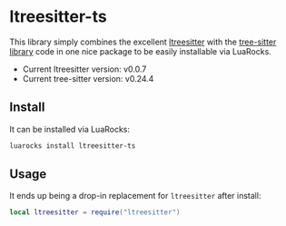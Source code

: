 # ltreesitter-ts
This library simply combines the excellent [ltreesitter](https://github.com/euclidianace/ltreesitter) with the [tree-sitter library](https://github.com/tree-sitter/tree-sitter/tree/master/lib) code in one nice package to be easily installable via LuaRocks.

- Current ltreesitter version: v0.0.7
- Current tree-sitter version: v0.24.4

## Install
It can be installed via LuaRocks:

```bash
luarocks install ltreesitter-ts
```

## Usage
It ends up being a drop-in replacement for `ltreesitter` after install:

```lua
local ltreesitter = require("ltreesitter")
```
